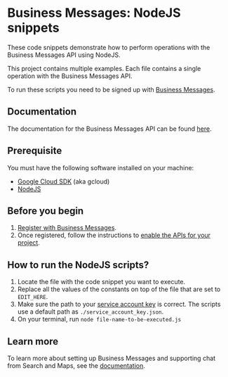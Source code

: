 # Business Messages: NodeJS snippets

These code snippets demonstrate how to perform operations with the Business Messages API using NodeJS.

This project contains multiple examples. Each file contains a single operation with the Business Messages API.

To run these scripts you need to be signed up with [Business Messages](https://developers.google.com/business-communications/business-messages/guides/set-up/register).

## Documentation

The documentation for the Business Messages API can be found [here](https://developers.google.com/business-communications/business-messages/reference/rest).

## Prerequisite

You must have the following software installed on your machine:

- [Google Cloud SDK](https://cloud.google.com/sdk/) (aka gcloud)
- [NodeJS](https://nodejs.org/en/download/)

## Before you begin

1.  [Register with Business Messages](https://developers.google.com/business-communications/business-messages/guides/set-up/register).
1.  Once registered, follow the instructions to [enable the APIs for your project](https://developers.google.com/business-communications/business-messages/guides/set-up/register#enable-api).

## How to run the NodeJS scripts?

1. Locate the file with the code snippet you want to execute.
1. Replace all the values of the constants on top of the file that are set to `EDIT_HERE`.
1. Make sure the path to your [service account key](https://developers.google.com/business-communications/business-messages/guides/quickstarts/prerequisite-setup?hl=en#create_a_service_account) is correct. The scripts use a default path as `./service_account_key.json`.
1. On your terminal, run `node file-name-to-be-executed.js`

## Learn more

To learn more about setting up Business Messages and supporting
chat from Search and Maps, see the [documentation](https://developers.google.com/business-communications/business-messages/guides).
